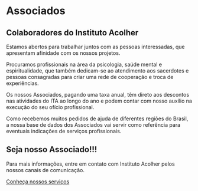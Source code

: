 # Associados

## Colaboradores do Instituto Acolher

Estamos abertos para trabalhar juntos com as pessoas interessadas, que
apresentam afinidade com os nossos projetos.

Procuramos profissionais na área da psicologia, saúde mental e espiritualidade,
que também dedicam-se ao atendimento aos sacerdotes e pessoas consagradas para
criar uma rede de cooperação e troca de experiências.

Os nossos Associados, pagando uma taxa anual, têm direto aos descontos nas
atividades do ITA ao longo do ano e podem contar com nosso auxílio na execução
do seu ofício profissional.

Como recebemos muitos pedidos de ajuda de diferentes regiões do Brasil, a nossa
base de dados dos Associados vai servir como referência para eventuais
indicações de serviços profissionais.

## Seja nosso Associado!!!

Para mais informações, entre em contato com Instituto Acolher pelos nossos canais de comunicação.

[Conheça nossos serviços](servicos.html)
